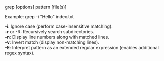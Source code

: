 grep [options] pattern [file(s)]  

Example: grep -i "Hello" index.txt 

**-i**: Ignore case (perform case-insensitive matching).  
**-r** or -R: Recursively search subdirectories.  
**-n**: Display line numbers along with matched lines.  
**-v**: Invert match (display non-matching lines).  
**-E**: Interpret pattern as an extended regular expression (enables additional regex syntax).  

